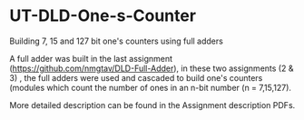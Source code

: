 # UT-DLD-One-s-Counter
Building 7, 15 and 127 bit one's counters using full adders

A full adder was built in the last assignment (https://github.com/nmgtav/DLD-Full-Adder), in these two assignments (2 & 3) , the full 
adders were used and cascaded to build one's counters (modules which count the number of ones in an n-bit number (n = 7,15,127).

More detailed description can be found in the Assignment description PDFs.
